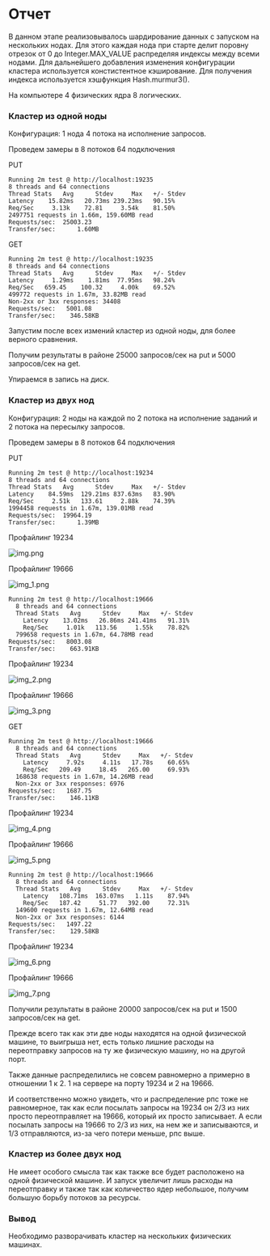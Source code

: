 # Отчет
В данном этапе реализовывалось шардирование данных с запуском
на нескольких нодах. Для этого каждая нода при старте делит поровну
отрезок от 0 до Integer.MAX_VALUE распределяя индексы между всеми нодами.
Для дальнейшего добавления изменения конфигурации кластера используется
констистентное кэширование. Для получения индекса используется хэшфункция
Hash.murmur3().

На компьютере 4 физических ядра 8 логических.

### Кластер из одной ноды

Конфигурация: 1 нода 4 потока на исполнение запросов.

Проведем замеры в 8 потоков 64 подключения

PUT


```
Running 2m test @ http://localhost:19235
8 threads and 64 connections
Thread Stats   Avg      Stdev     Max   +/- Stdev
Latency    15.82ms   20.73ms 239.23ms   90.15%
Req/Sec     3.13k    72.81     3.54k    81.50%
2497751 requests in 1.66m, 159.60MB read
Requests/sec:  25003.23
Transfer/sec:      1.60MB
```

GET

```
Running 2m test @ http://localhost:19235
8 threads and 64 connections
Thread Stats   Avg      Stdev     Max   +/- Stdev
Latency     1.29ms    1.81ms  77.95ms   98.24%
Req/Sec   659.45    100.32     4.00k    69.52%
499772 requests in 1.67m, 33.82MB read
Non-2xx or 3xx responses: 34408
Requests/sec:   5001.08
Transfer/sec:    346.58KB
```

Запустим после всех измений кластер из одной ноды, для более верного сравнения.

Получим результаты в районе 25000 запросов/сек на put и 5000 запросов/сек на get.

Упираемся в запись на диск.

### Кластер из двух нод
Конфигурация: 2 ноды на каждой по 2 потока на исполнение заданий и 2 потока на пересылку запросов.


Проведем замеры в 8 потоков 64 подключения

PUT

```
Running 2m test @ http://localhost:19234
8 threads and 64 connections
Thread Stats   Avg      Stdev     Max   +/- Stdev
Latency    84.59ms  129.21ms 837.63ms   83.90%
Req/Sec     2.51k   133.61     2.88k    74.39%
1994458 requests in 1.67m, 139.01MB read
Requests/sec:  19964.19
Transfer/sec:      1.39MB
```
Профайлинг 19234

![img.png](img.png)

Профайлинг 19666

![img_1.png](img_1.png)

```
Running 2m test @ http://localhost:19666
  8 threads and 64 connections
  Thread Stats   Avg      Stdev     Max   +/- Stdev
    Latency    13.02ms   26.86ms 241.41ms   91.31%
    Req/Sec     1.01k   113.56     1.55k    78.82%
  799658 requests in 1.67m, 64.78MB read
Requests/sec:   8003.08
Transfer/sec:    663.91KB
```

Профайлинг 19234

![img_2.png](img_2.png)

Профайлинг 19666

![img_3.png](img_3.png)

GET
```
Running 2m test @ http://localhost:19666
  8 threads and 64 connections
  Thread Stats   Avg      Stdev     Max   +/- Stdev
    Latency     7.92s     4.11s   17.78s    60.65%
    Req/Sec   209.49     18.45   265.00     69.93%
  168638 requests in 1.67m, 14.26MB read
  Non-2xx or 3xx responses: 6976
Requests/sec:   1687.75
Transfer/sec:    146.11KB
```

Профайлинг 19234

![img_4.png](img_4.png)

Профайлинг 19666

![img_5.png](img_5.png)

```
Running 2m test @ http://localhost:19666
  8 threads and 64 connections
  Thread Stats   Avg      Stdev     Max   +/- Stdev
    Latency   108.71ms  163.07ms   1.11s    87.94%
    Req/Sec   187.42     51.77   392.00     72.31%
  149600 requests in 1.67m, 12.64MB read
  Non-2xx or 3xx responses: 6144
Requests/sec:   1497.22
Transfer/sec:    129.58KB
```

Профайлинг 19234

![img_6.png](img_6.png)

Профайлинг 19666

![img_7.png](img_7.png)

Получили результаты в районе 20000 запросов/сек на put и 1500 запросов/сек на get.

Прежде всего так как эти две ноды находятся на одной физической машине,
то выигрыша нет, есть только лишние расходы на переотправку запросов на ту же
физическую машину, но на другой порт.

Также данные распределились не совсем равномерно а примерно в отношении 1 к 2. 1 на сервере на порту 19234 и 2 на 19666.

И соответственно можно увидеть, что и распределение рпс тоже не равномерное, так как
если посылать запросы на 19234 он 2/3 из них просто переотправляет 
на 19666, который их просто записывает. А если посылать запросы на 19666 то 2/3 из них, на нем
же и записываются, и 1/3 отправляются, из-за чего потери меньше, рпс выше.

### Кластер из более двух нод

Не имеет особого смысла так как также все будет расположено на одной физической машине.
И запуск увеличит лишь расходы на переотправку и также так как количество ядер небольшое,
получим большую борьбу потоков за ресурсы.

### Вывод

Необходимо разворачивать кластер на нескольких физических машинах.